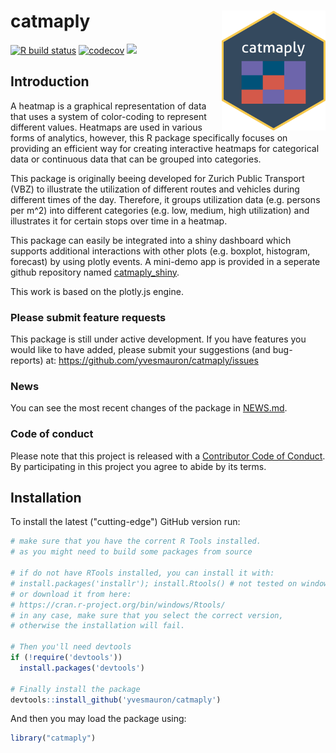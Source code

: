 catmaply  <img src="man/figures/logo.png" align="right" height="192 px"/>
======================

[![R build status](https://github.com/yvesmauron/catmaply/workflows/R-CMD-check/badge.svg)](https://github.com/yvesmauron/catmaply/actions) [![codecov](https://codecov.io/gh/yvesmauron/catmaply/branch/master/graph/badge.svg)](https://codecov.io/gh/yvesmauron/catmaply) [![](https://img.shields.io/badge/lifecycle-development-blue.svg)](https://www.tidyverse.org/lifecycle/#development)


## Introduction

A heatmap is a graphical representation of data that uses a system of color-coding to represent different values. Heatmaps are used in various forms of analytics, however, this R package specifically focuses on providing an efficient way for creating interactive heatmaps for categorical data or continuous data that can be grouped into categories. 

This package is originally beeing developed for Zurich Public Transport (VBZ) to illustrate the utilization of different routes and vehicles during different times of the day. Therefore, it groups utilization data (e.g. persons per m^2) into different categories (e.g. low, medium, high utilization) and illustrates it for certain stops over time in a heatmap.

This package can easily be integrated into a shiny dashboard which supports additional interactions with other plots (e.g. boxplot, histogram, forecast) by using plotly events. A mini-demo app is provided in a seperate github repository named [catmaply_shiny](https://github.com/yvesmauron/catmaply_shiny).

This work is based on the plotly.js engine. 

### Please submit feature requests

This package is still under active development. If you have features you would like to have added, please submit your suggestions (and bug-reports) at: <https://github.com/yvesmauron/catmaply/issues>

### News

You can see the most recent changes of the package in [NEWS.md](https://github.com/yvesmauron/catmaply/blob/master/NEWS.md).

### Code of conduct

Please note that this project is released with a [Contributor Code of Conduct](https://github.com/yvesmauron/catmaply/blob/master/CONDUCT.md). By participating in this project you agree to abide by its terms.

## Installation

To install the latest ("cutting-edge") GitHub version run:

```R
# make sure that you have the corrent R Tools installed.
# as you might need to build some packages from source

# if do not have RTools installed, you can install it with:
# install.packages('installr'); install.Rtools() # not tested on windows
# or download it from here:
# https://cran.r-project.org/bin/windows/Rtools/
# in any case, make sure that you select the correct version, 
# otherwise the installation will fail.

# Then you'll need devtools
if (!require('devtools'))
  install.packages('devtools')

# Finally install the package
devtools::install_github('yvesmauron/catmaply')
```

And then you may load the package using:

```R
library("catmaply")
```
